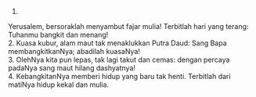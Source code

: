 1.
Yerusalem, bersoraklah menyambut fajar mulia!
Terbitlah hari yang terang: Tuhanmu bangkit dan menang!
<br>
2.
Kuasa kubur, alam maut tak menaklukkan Putra Daud:
Sang Bapa membangkitkanNya; abadilah kuasaNya!
<br>
3.
OlehNya kita pun lepas, tak lagi takut dan cemas:
dengan percaya padaNya sang maut hilang dashyatnya!
<br>
4.
KebangkitanNya memberi hidup yang baru tak henti.
Terbitlah dari matiNya hidup kekal dan mulia.